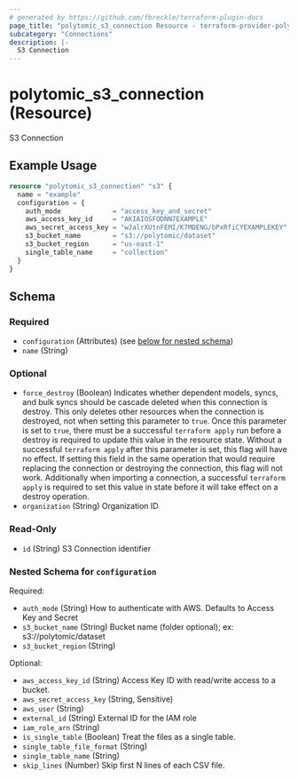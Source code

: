 ```yaml
---
# generated by https://github.com/fbreckle/terraform-plugin-docs
page_title: "polytomic_s3_connection Resource - terraform-provider-polytomic"
subcategory: "Connections"
description: |-
  S3 Connection
---
```


# polytomic_s3_connection (Resource)

S3 Connection

## Example Usage

```terraform
resource "polytomic_s3_connection" "s3" {
  name = "example"
  configuration = {
    auth_mode             = "access_key_and_secret"
    aws_access_key_id     = "AKIAIOSFODNN7EXAMPLE"
    aws_secret_access_key = "wJalrXUtnFEMI/K7MDENG/bPxRfiCYEXAMPLEKEY"
    s3_bucket_name        = "s3://polytomic/dataset"
    s3_bucket_region      = "us-east-1"
    single_table_name     = "collection"
  }
}
```

<!-- schema generated by tfplugindocs -->
## Schema

### Required

- `configuration` (Attributes) (see [below for nested schema](#nestedatt--configuration))
- `name` (String)

### Optional

- `force_destroy` (Boolean) Indicates whether dependent models, syncs, and bulk syncs should be cascade deleted when this connection is destroy. This only deletes other resources when the connection is destroyed, not when setting this parameter to `true`. Once this parameter is set to `true`, there must be a successful `terraform apply` run before a destroy is required to update this value in the resource state. Without a successful `terraform apply` after this parameter is set, this flag will have no effect. If setting this field in the same operation that would require replacing the connection or destroying the connection, this flag will not work. Additionally when importing a connection, a successful `terraform apply` is required to set this value in state before it will take effect on a destroy operation.
- `organization` (String) Organization ID

### Read-Only

- `id` (String) S3 Connection identifier

<a id="nestedatt--configuration"></a>
### Nested Schema for `configuration`

Required:

- `auth_mode` (String) How to authenticate with AWS. Defaults to Access Key and Secret
- `s3_bucket_name` (String) Bucket name (folder optional); ex: s3://polytomic/dataset
- `s3_bucket_region` (String)

Optional:

- `aws_access_key_id` (String) Access Key ID with read/write access to a bucket.
- `aws_secret_access_key` (String, Sensitive)
- `aws_user` (String)
- `external_id` (String) External ID for the IAM role
- `iam_role_arn` (String)
- `is_single_table` (Boolean) Treat the files as a single table.
- `single_table_file_format` (String)
- `single_table_name` (String)
- `skip_lines` (Number) Skip first N lines of each CSV file.


